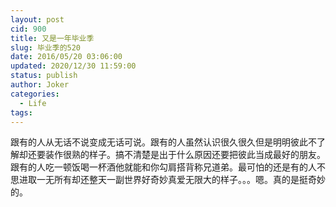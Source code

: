 ```yaml
---
layout: post
cid: 900
title: 又是一年毕业季
slug: 毕业季的520
date: 2016/05/20 03:06:00
updated: 2020/12/30 11:59:00
status: publish
author: Joker
categories: 
  - Life
tags: 
---
```



跟有的人从无话不说变成无话可说。跟有的人虽然认识很久很久但是明明彼此不了解却还要装作很熟的样子。搞不清楚是出于什么原因还要把彼此当成最好的朋友。跟有的人吃一顿饭喝一杯酒他就能和你勾肩搭背称兄道弟。最可怕的还是有的人不思进取一无所有却还整天一副世界好奇妙真爱无限大的样子。。。嗯。真的是挺奇妙的。